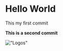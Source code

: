# Hello World

This my first commit

**This is a second commit**

!["Logos"](https://abubunamay.com/assets/front/img/heroarea_bg.jpg)